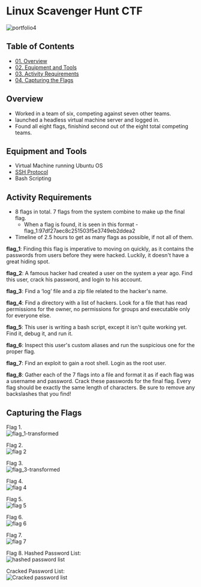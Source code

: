 # Linux Scavenger Hunt CTF

![portfolio4](https://github.com/CJanecka/Projects_and_CTFs/assets/131223318/3f13fc8f-0a98-4e10-8392-8d854c93a283)

## Table of Contents

  + [01. Overview](#Overview)
  + [02. Equipment and Tools](#Equipment-and-Tools)
  + [03. Activity Requirements](#Activity-Requirements)
  + [04. Capturing the Flags](#Capturing-the-Flags)

## Overview

- Worked in a team of six, competing against seven other teams.
- launched a headless virtual machine server and logged in.
- Found all eight flags, finishind second out of the eight total competing teams.

## Equipment and Tools

- Virtual Machine running Ubuntu OS
- [SSH Protocol](#https://www.ssh.com/academy/ssh/protocol)
- Bash Scripting

## Activity Requirements

- 8 flags in total. 7 flags from the system combine to make up the final flag.
  + When a flag is found, it is seen in this format - flag_1:97df27aec8c251503f5e3749eb2ddea2
- Timeline of 2.5 hours to get as many flags as possible, if not all of them.

**flag_1**:
Finding this flag is imperative to moving on quickly, as it contains the passwords from users before they were hacked. Luckily, it doesn't have a great hiding spot.

**flag_2**:
A famous hacker had created a user on the system a year ago. Find this user, crack his password, and login to his account.

**flag_3**:
Find a ‘log’ file and a zip file related to the hacker's name.

**flag_4**:
Find a directory with a list of hackers. Look for a file that has read permissions for the owner, no permissions for groups and executable only for everyone else.

**flag_5**:
This user is writing a bash script, except it isn't quite working yet. Find it, debug it, and run it.

**flag_6**:
Inspect this user's custom aliases and run the suspicious one for the proper flag.

**flag_7**:
Find an exploit to gain a root shell. Login as the root user.

**flag_8**:
Gather each of the 7 flags into a file and format it as if each flag was a username and password.
Crack these passwords for the final flag.
Every flag should be exactly the same length of characters. Be sure to remove any backslashes that you find!

## Capturing the Flags

<add here>

Flag 1.                                                                                                                          
![flag_1-transformed](https://github.com/CJanecka/Projects_and_CTFs/assets/131223318/89812d7b-4ed1-45b8-9d65-d8275acbbdaf)

Flag 2.                                                                                                          
![flag 2](https://github.com/CJanecka/Projects_and_CTFs/assets/131223318/66349b55-5073-4d8c-8bcc-a50207aa82f3)

Flag 3.                                                                                                              
![flag_3-transformed](https://github.com/CJanecka/Projects_and_CTFs/assets/131223318/0cd3320b-b904-4cb8-affb-8b6cb643312b)

Flag 4.                                                                                                        
![flag 4](https://github.com/CJanecka/Projects_and_CTFs/assets/131223318/74771b20-32eb-4f46-928c-0922326c5111)

Flag 5.                                                                                                        
![flag 5](https://github.com/CJanecka/Projects_and_CTFs/assets/131223318/ae6814d4-711d-4a89-be89-f9bf61326b46)

Flag 6.                                                                                                        
![flag 6](https://github.com/CJanecka/Projects_and_CTFs/assets/131223318/489f6888-f7af-41ae-a2ef-099f99e8bef9)

Flag 7.                                                                                                        
![flag 7](https://github.com/CJanecka/Projects_and_CTFs/assets/131223318/9299b52f-b2f9-4651-9e22-0e8105471226)

Flag 8.
Hashed Password List:                                                                                                        
![hashed password list](https://github.com/CJanecka/Projects_and_CTFs/assets/131223318/05f96b23-c353-4a5d-8d4d-6372e2bb1194)

Cracked Password List:                                                                                                          
![Cracked password list](https://github.com/CJanecka/Projects_and_CTFs/assets/131223318/d154dc1e-e981-49a1-ba11-b5a2ce7b0f7f)
